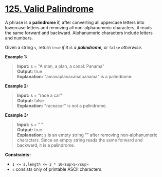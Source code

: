 # [125\. Valid Palindrome](https://leetcode.com/problems/valid-palindrome/)

A phrase is a **palindrome** if, after converting all uppercase letters into
lowercase letters and removing all non-alphanumeric characters, it reads the
same forward and backward. Alphanumeric characters include letters and numbers.

Given a string `s`, return `true` _if it is a **palindrome**, or_ `false`
_otherwise_.

**Example 1:**

> **Input:** s = "A man, a plan, a canal: Panama"  
> **Output:** true  
> **Explanation:** "amanaplanacanalpanama" is a palindrome.

**Example 2:**

> **Input:** s = "race a car"  
> **Output:** false  
> **Explanation:** "raceacar" is not a palindrome.

**Example 3:**

> **Input:** s = " "  
> **Output:** true  
> **Explanation:** s is an empty string "" after removing non-alphanumeric characters. Since an empty string reads the same forward and backward, it is a palindrome.

**Constraints:**

- `1 <= s.length <= 2 * 10<sup>5</sup>`
- `s` consists only of printable ASCII characters.

